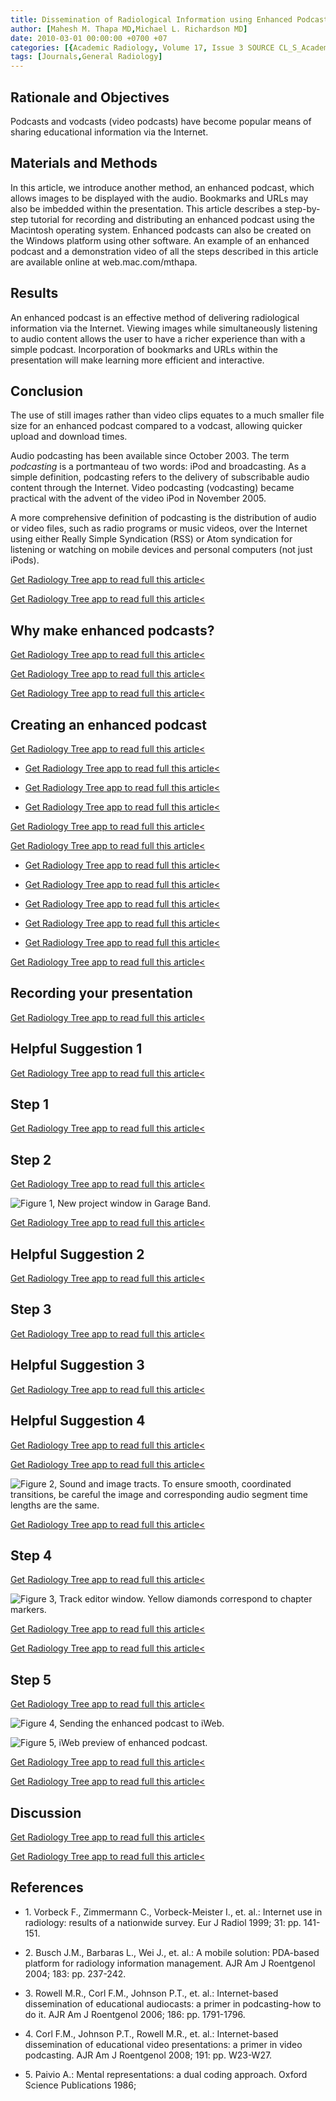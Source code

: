 ```yaml
---
title: Dissemination of Radiological Information using Enhanced Podcasts
author: [Mahesh M. Thapa MD,Michael L. Richardson MD]
date: 2010-03-01 00:00:00 +0700 +07
categories: [{Academic Radiology, Volume 17, Issue 3 SOURCE CL_S_AcademicRadiologyVolume17Issue3 1}]
tags: [Journals,General Radiology]
---
```

## Rationale and Objectives

Podcasts and vodcasts (video podcasts) have become popular means of sharing educational information via the Internet.

## Materials and Methods

In this article, we introduce another method, an enhanced podcast, which allows images to be displayed with the audio. Bookmarks and URLs may also be imbedded within the presentation. This article describes a step-by-step tutorial for recording and distributing an enhanced podcast using the Macintosh operating system. Enhanced podcasts can also be created on the Windows platform using other software. An example of an enhanced podcast and a demonstration video of all the steps described in this article are available online at web.mac.com/mthapa.

## Results

An enhanced podcast is an effective method of delivering radiological information via the Internet. Viewing images while simultaneously listening to audio content allows the user to have a richer experience than with a simple podcast. Incorporation of bookmarks and URLs within the presentation will make learning more efficient and interactive.

## Conclusion

The use of still images rather than video clips equates to a much smaller file size for an enhanced podcast compared to a vodcast, allowing quicker upload and download times.

Audio podcasting has been available since October 2003. The term _podcasting_ is a portmanteau of two words: iPod and broadcasting. As a simple definition, podcasting refers to the delivery of subscribable audio content through the Internet. Video podcasting (vodcasting) became practical with the advent of the video iPod in November 2005.

A more comprehensive definition of podcasting is the distribution of audio or video files, such as radio programs or music videos, over the Internet using either Really Simple Syndication (RSS) or Atom syndication for listening or watching on mobile devices and personal computers (not just iPods).

[Get Radiology Tree app to read full this article<](https://clinicalpub.com/app)

[Get Radiology Tree app to read full this article<](https://clinicalpub.com/app)

## Why make enhanced podcasts?

[Get Radiology Tree app to read full this article<](https://clinicalpub.com/app)

[Get Radiology Tree app to read full this article<](https://clinicalpub.com/app)

[Get Radiology Tree app to read full this article<](https://clinicalpub.com/app)

## Creating an enhanced podcast

[Get Radiology Tree app to read full this article<](https://clinicalpub.com/app)

- [Get Radiology Tree app to read full this article<](https://clinicalpub.com/app)

- [Get Radiology Tree app to read full this article<](https://clinicalpub.com/app)

- [Get Radiology Tree app to read full this article<](https://clinicalpub.com/app)


[Get Radiology Tree app to read full this article<](https://clinicalpub.com/app)

[Get Radiology Tree app to read full this article<](https://clinicalpub.com/app)

- [Get Radiology Tree app to read full this article<](https://clinicalpub.com/app)

- [Get Radiology Tree app to read full this article<](https://clinicalpub.com/app)

- [Get Radiology Tree app to read full this article<](https://clinicalpub.com/app)

- [Get Radiology Tree app to read full this article<](https://clinicalpub.com/app)

- [Get Radiology Tree app to read full this article<](https://clinicalpub.com/app)


[Get Radiology Tree app to read full this article<](https://clinicalpub.com/app)

## Recording your presentation

[Get Radiology Tree app to read full this article<](https://clinicalpub.com/app)

## Helpful Suggestion 1

[Get Radiology Tree app to read full this article<](https://clinicalpub.com/app)

## Step 1

[Get Radiology Tree app to read full this article<](https://clinicalpub.com/app)

## Step 2

[Get Radiology Tree app to read full this article<](https://clinicalpub.com/app)

![Figure 1, New project window in Garage Band.](https://storage.googleapis.com/dl.dentistrykey.com/clinical/DisseminationofRadiologicalInformationusingEnhancedPodcasts/0_1s20S1076633209005819.jpg)

[Get Radiology Tree app to read full this article<](https://clinicalpub.com/app)

## Helpful Suggestion 2

[Get Radiology Tree app to read full this article<](https://clinicalpub.com/app)

## Step 3

[Get Radiology Tree app to read full this article<](https://clinicalpub.com/app)

## Helpful Suggestion 3

[Get Radiology Tree app to read full this article<](https://clinicalpub.com/app)

## Helpful Suggestion 4

[Get Radiology Tree app to read full this article<](https://clinicalpub.com/app)

[Get Radiology Tree app to read full this article<](https://clinicalpub.com/app)

![Figure 2, Sound and image tracts. To ensure smooth, coordinated transitions, be careful the image and corresponding audio segment time lengths are the same.](https://storage.googleapis.com/dl.dentistrykey.com/clinical/DisseminationofRadiologicalInformationusingEnhancedPodcasts/1_1s20S1076633209005819.jpg)

[Get Radiology Tree app to read full this article<](https://clinicalpub.com/app)

## Step 4

[Get Radiology Tree app to read full this article<](https://clinicalpub.com/app)

![Figure 3, Track editor window. Yellow diamonds correspond to chapter markers.](https://storage.googleapis.com/dl.dentistrykey.com/clinical/DisseminationofRadiologicalInformationusingEnhancedPodcasts/2_1s20S1076633209005819.jpg)

[Get Radiology Tree app to read full this article<](https://clinicalpub.com/app)

[Get Radiology Tree app to read full this article<](https://clinicalpub.com/app)

## Step 5

[Get Radiology Tree app to read full this article<](https://clinicalpub.com/app)

![Figure 4, Sending the enhanced podcast to iWeb.](https://storage.googleapis.com/dl.dentistrykey.com/clinical/DisseminationofRadiologicalInformationusingEnhancedPodcasts/3_1s20S1076633209005819.jpg)

![Figure 5, iWeb preview of enhanced podcast.](https://storage.googleapis.com/dl.dentistrykey.com/clinical/DisseminationofRadiologicalInformationusingEnhancedPodcasts/4_1s20S1076633209005819.jpg)

[Get Radiology Tree app to read full this article<](https://clinicalpub.com/app)

[Get Radiology Tree app to read full this article<](https://clinicalpub.com/app)

## Discussion

[Get Radiology Tree app to read full this article<](https://clinicalpub.com/app)

[Get Radiology Tree app to read full this article<](https://clinicalpub.com/app)

## References

- 1\. Vorbeck F., Zimmermann C., Vorbeck-Meister I., et. al.: Internet use in radiology: results of a nationwide survey. Eur J Radiol 1999; 31: pp. 141-151.


- 2\. Busch J.M., Barbaras L., Wei J., et. al.: A mobile solution: PDA-based platform for radiology information management. AJR Am J Roentgenol 2004; 183: pp. 237-242.


- 3\. Rowell M.R., Corl F.M., Johnson P.T., et. al.: Internet-based dissemination of educational audiocasts: a primer in podcasting-how to do it. AJR Am J Roentgenol 2006; 186: pp. 1791-1796.


- 4\. Corl F.M., Johnson P.T., Rowell M.R., et. al.: Internet-based dissemination of educational video presentations: a primer in video podcasting. AJR Am J Roentgenol 2008; 191: pp. W23-W27.


- 5\. Paivio A.: Mental representations: a dual coding approach. Oxford Science Publications 1986;